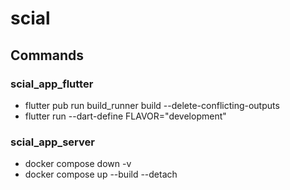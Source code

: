 # scial

## Commands

### scial_app_flutter

- flutter pub run build_runner build --delete-conflicting-outputs
- flutter run --dart-define FLAVOR="development"

### scial_app_server

- docker compose down -v
- docker compose up --build --detach